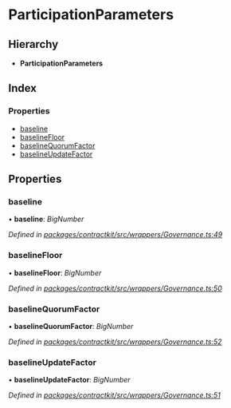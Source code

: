 # ParticipationParameters

## Hierarchy

* **ParticipationParameters**

## Index

### Properties

* [baseline](../interfaces/_wrappers_governance_.participationparameters.md#baseline)
* [baselineFloor](../interfaces/_wrappers_governance_.participationparameters.md#baselinefloor)
* [baselineQuorumFactor](../interfaces/_wrappers_governance_.participationparameters.md#baselinequorumfactor)
* [baselineUpdateFactor](../interfaces/_wrappers_governance_.participationparameters.md#baselineupdatefactor)

## Properties

### baseline

• **baseline**: _BigNumber_

_Defined in_ [_packages/contractkit/src/wrappers/Governance.ts:49_](https://github.com/celo-org/celo-monorepo/blob/master/packages/contractkit/src/wrappers/Governance.ts#L49)

### baselineFloor

• **baselineFloor**: _BigNumber_

_Defined in_ [_packages/contractkit/src/wrappers/Governance.ts:50_](https://github.com/celo-org/celo-monorepo/blob/master/packages/contractkit/src/wrappers/Governance.ts#L50)

### baselineQuorumFactor

• **baselineQuorumFactor**: _BigNumber_

_Defined in_ [_packages/contractkit/src/wrappers/Governance.ts:52_](https://github.com/celo-org/celo-monorepo/blob/master/packages/contractkit/src/wrappers/Governance.ts#L52)

### baselineUpdateFactor

• **baselineUpdateFactor**: _BigNumber_

_Defined in_ [_packages/contractkit/src/wrappers/Governance.ts:51_](https://github.com/celo-org/celo-monorepo/blob/master/packages/contractkit/src/wrappers/Governance.ts#L51)

